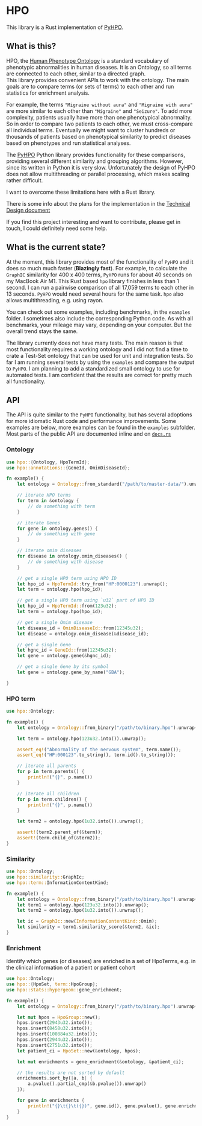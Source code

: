 # HPO

This library is a Rust implementation of [PyHPO](https://pypi.org/project/pyhpo/).

## What is this?

HPO, the [Human Phenotype Ontology](https://hpo.jax.org/app/) is a standard vocabulary of phenotypic abnormalities in human diseases. It is an Ontology, so all terms are connected to each other, similar to a directed graph.  
This library provides convenient APIs to work with the ontology. The main goals are to compare terms (or sets of terms) to each other and run statistics for enrichment analysis.

For example, the terms `"Migraine without aura"` and `"Migraine with aura"` are more similar to each other than `"Migraine"` and `"Seizure"`. To add more complexity, patients usually have more than one phenotypical abnormality. So in order to compare two patients to each other, we must cross-compare all individual terms. Eventually we might want to cluster hundreds or thousands of patients based on phenotypical similarity to predict diseases based on phenotypes and run statistical analyses.

The [PyHPO](https://pypi.org/project/pyhpo/) Python library provides functionality for these comparisons, providing several different similarity and grouping algorithms. However, since its written in Python it is very slow. Unfortunately the design of PyHPO does not allow multithreading or parallel processing, which makes scaling rather difficult.

I want to overcome these limitations here with a Rust library.

There is some info about the plans for the implementation in the [Technical Design document](https://github.com/anergictcell/hpo/blob/main/TechnicalDesign.md)


If you find this project interesting and want to contribute, please get in touch, I could definitely need some help.

## What is the current state?

At the moment, this library provides most of the functionality of `PyHPO` and it does so much much faster (**Blazingly fast**). For example, to calculate the `GraphIC` similarity for 400 x 400 terms, `PyHPO` runs for about 40 seconds on my MacBook Air M1. This Rust based `hpo` library finishes in less than 1 second. I can run a pairwise comparison of all 17,059 terms to each other in 13 seconds. `PyHPO` would need several hours for the same task.
`hpo` also allows multithreading, e.g. using rayon.

You can check out some examples, including benchmarks, in the `examples` folder. I sometimes also include the corresponding Python code. As with all benchmarks, your mileage may vary, depending on your computer. But the overall trend stays the same.

The library currently does not have many tests. The main reason is that most functionality requires a working ontology and I did not find a time to crate a Test-Set ontology that can be used for unit and integration tests. So far I am running several tests by using the `examples` and compare the output to `PyHPO`. I am planning to add a standardized small ontology to use for automated tests.
I am confident that the results are correct for pretty much all functionality.

## API

The API is quite similar to the `PyHPO` functionality, but has several adoptions for more idiomatic Rust code and performance improvements.
Some examples are below, more examples can be found in the `examples` subfolder.
Most parts of the public API are documented inline and on [`docs.rs`](https://docs.rs/hpo/latest/hpo/)

### Ontology
```rust
use hpo::{Ontology, HpoTermId};
use hpo::annotations::{GeneId, OmimDiseaseId};

fn example() {
    let ontology = Ontology::from_standard("/path/to/master-data/").unwrap();

    // iterate HPO terms
    for term in &ontology {
        // do something with term
    }

    // iterate Genes
    for gene in ontology.genes() {
        // do something with gene
    }

    // iterate omim diseases
    for disease in ontology.omim_diseases() {
        // do something with disease
    }

    // get a single HPO term using HPO ID
    let hpo_id = HpoTermId::try_from("HP:0000123").unwrap();
    let term = ontology.hpo(hpo_id);

    // get a single HPO term using `u32` part of HPO ID
    let hpo_id = HpoTermId::from(123u32);
    let term = ontology.hpo(hpo_id);

    // get a single Omim disease
    let disease_id = OmimDiseaseId::from(12345u32);
    let disease = ontology.omim_disease(&disease_id);

    // get a single Gene
    let hgnc_id = GeneId::from(12345u32);
    let gene = ontology.gene(&hgnc_id);

    // get a single Gene by its symbol
    let gene = ontology.gene_by_name("GBA");

}
```

### HPO term
```rust
use hpo::Ontology;

fn example() {
    let ontology = Ontology::from_binary("/path/to/binary.hpo").unwrap();

    let term = ontology.hpo(123u32.into()).unwrap();

    assert_eq!("Abnormality of the nervous system", term.name());
    assert_eq!("HP:000123".to_string(), term.id().to_string());

    // iterate all parents
    for p in term.parents() {
        println!("{}", p.name())
    }

    // iterate all children
    for p in term.children() {
        println!("{}", p.name())
    }

    let term2 = ontology.hpo(1u32.into()).unwrap();

    assert!(term2.parent_of(&term));
    assert!(term.child_of(&term2));
}
```

### Similarity
```rust
use hpo::Ontology;
use hpo::similarity::GraphIc;
use hpo::term::InformationContentKind;

fn example() {
    let ontology = Ontology::from_binary("/path/to/binary.hpo").unwrap();
    let term1 = ontology.hpo(123u32.into()).unwrap();
    let term2 = ontology.hpo(1u32.into()).unwrap();

    let ic = GraphIc::new(InformationContentKind::Omim);
    let similarity = term1.similarity_score(&term2, &ic);
}
```

### Enrichment
Identify which genes (or diseases) are enriched in a set of HpoTerms, e.g. in
the clinical information of a patient or patient cohort

```rust
use hpo::Ontology;
use hpo::{HpoSet, term::HpoGroup};
use hpo::stats::hypergeom::gene_enrichment;

fn example() {
    let ontology = Ontology::from_binary("/path/to/binary.hpo").unwrap();

    let mut hpos = HpoGroup::new();
    hpos.insert(2943u32.into());
    hpos.insert(8458u32.into());
    hpos.insert(100884u32.into());
    hpos.insert(2944u32.into());
    hpos.insert(2751u32.into());
    let patient_ci = HpoSet::new(&ontology, hpos);

    let mut enrichments = gene_enrichment(&ontology, &patient_ci);

    // the results are not sorted by default
    enrichments.sort_by(|a, b| {
        a.pvalue().partial_cmp(&b.pvalue()).unwrap()
    });

    for gene in enrichments {
        println!("{}\t{}\t({})", gene.id(), gene.pvalue(), gene.enrichment());
    }
}
```
